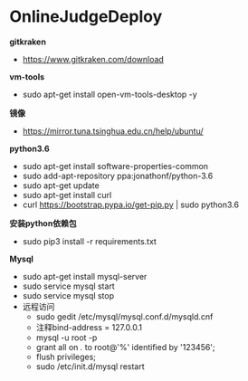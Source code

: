 # OnlineJudgeDeploy
**gitkraken**	
- https://www.gitkraken.com/download

**vm-tools**
- sudo apt-get install open-vm-tools-desktop -y

**镜像**
- https://mirror.tuna.tsinghua.edu.cn/help/ubuntu/

**python3.6**
- sudo apt-get install software-properties-common
- sudo add-apt-repository ppa:jonathonf/python-3.6
- sudo apt-get update
- sudo apt-get install curl
- curl https://bootstrap.pypa.io/get-pip.py | sudo python3.6

**安装python依赖包**
- sudo pip3 install -r requirements.txt

**Mysql**
- sudo apt-get install mysql-server
- sudo service mysql start
- sudo service mysql stop
- 远程访问
	- sudo gedit /etc/mysql/mysql.conf.d/mysqld.cnf
	- 注释bind-address = 127.0.0.1
	- mysql -u root -p
	- grant all on *.* to root@'%' identified by '123456';
	- flush privileges;
	- sudo /etc/init.d/mysql restart